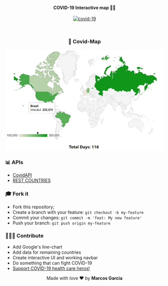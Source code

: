 <h4 align="center">
 <b>COVID-19 Interactive map</b> 🦸‍♂️
</h4>
<p align="center">
<div align="center" class="flex-container">
  <a href="https://documenter.getpostman.com/view/2568274/SzS8rjbe?version=latest">
    <img width="600px;" alt="covid-19" src="https://beta.ctvnews.ca/content/dam/ctvnews/images/2020/3/27/1_4871398.jpg?cache_timestamp=1585334101268">
  </a>
</p>
<br>

### 🦠 Covid-Map

<div class="flex-container">
 <img src="/screenshots/covid-Map.jpg" width="610px;" alt="covid-map"/>
</div>
</div>

### 📊 APIs
- <a href="https://documenter.getpostman.com/view/2568274/SzS8rjbe?version=latest"> CovidAPI  </a>
- <a href="https://restcountries.eu/"> REST COUNTRIES </a>

### :mortar_board: Fork it

- Fork this repository;
- Create a branch with your feature: `git checkout -b my-feature`
- Commit your changes: `git commit -m 'feat: My new feature'`
- Push your branch: `git push origin my-feature`

### 👨🏽‍💻 Contribute

- Add Google's line-chart
- Add data for remaining countries
- Create interactive UI and working navbar
- Do something that can fight COVID-19
- <a href="https://secure.vghfoundation.ca/site/Donation2?df_id=2822&mfc_pref=T&2822.donation=form1&_ga=2.249858566.1008709283.1589783245-1400692700.1589783245&_gac=1.120644218.1589783246.CjwKCAjwwYP2BRBGEiwAkoBpAm5mcUbMVsLL2pcTP8AX4ai1iZflqsubbuVNoMFZmUKi7g9s8Nja0BoChg0QAvD_BwE">Support COVID-19 health care heros!</a>

<p align="center">Made with love ❤️ by <b><a src="https://github.com/yamgarcia">Marcos Garcia</a></b></p>
